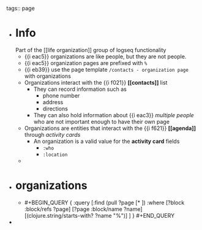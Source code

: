 tags:: page

- # Info
  Part of the [[life organization]] group of logseq functionality
	- {{i eac5}} organizations are like people, but they are not people.
	- {{i eac5}} organization pages are prefixed with `%`
	- {{i eb39}}  use the page template `/contacts - organization page` with organizations
	- Organizations interact with the {{i f021}} **[[contacts]]** list
		- They can record information such as
			- phone number
			- address
			- directions
		- They can also hold information about {{i eac3}} *multiple people* who are not important enough to have their own page
	- Organizations are entities that interact with the {{i f621}} **[[agenda]]** through *activity cards*
		- An organization is a valid value for the **activity card** fields
			- `:who`
			- `:location`
	-
- # organizations
	- #+BEGIN_QUERY
	  {
	   :query [:find (pull ?page [* ])
	   :where
	     [?block :block/refs ?page]
	     [?page :block/name ?name]
	     [(clojure.string/starts-with? ?name "%")]
	   ]
	  }
	  #+END_QUERY
-
